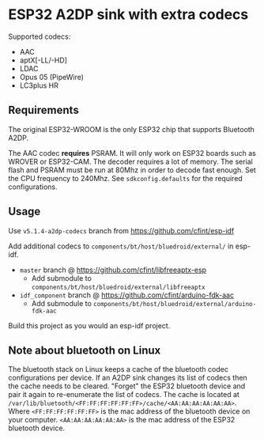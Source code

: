 # ESP32 A2DP sink with extra codecs

Supported codecs:

 * AAC
 * aptX[-LL/-HD]
 * LDAC
 * Opus 05 (PipeWire)
 * LC3plus HR

## Requirements

The original ESP32-WROOM is the only ESP32 chip that supports Bluetooth A2DP.

The AAC codec __requires__ PSRAM. It will only work on ESP32 boards such as WROVER or ESP32-CAM. The decoder requires a lot of memory. The serial flash and PSRAM must be run at 80Mhz in order to decode fast enough. Set the CPU frequency to 240Mhz. See `sdkconfig.defaults` for the required configurations.


## Usage

Use `v5.1.4-a2dp-codecs` branch from https://github.com/cfint/esp-idf

Add additional codecs to `components/bt/host/bluedroid/external/` in esp-idf.

*  `master` branch @ https://github.com/cfint/libfreeaptx-esp
    *  Add submodule to `components/bt/host/bluedroid/external/libfreeaptx`
*  `idf_component` branch @ https://github.com/cfint/arduino-fdk-aac
    * Add submodule to `components/bt/host/bluedroid/external/arduino-fdk-aac`

Build this project as you would an esp-idf project.


## Note about bluetooth on Linux

The bluetooth stack on Linux keeps a cache of the bluetooth codec configurations per device. If an A2DP sink changes its list of codecs then the cache needs to be cleared. "Forget" the ESP32 bluetooth device and pair it again to re-enumerate the list of codecs. The cache is located at `/var/lib/bluetooth/<FF:FF:FF:FF:FF:FF>/cache/<AA:AA:AA:AA:AA:AA>`. Where `<FF:FF:FF:FF:FF:FF>` is the mac address of the bluetooth device on your computer. `<AA:AA:AA:AA:AA:AA>` is the mac address of the ESP32 bluetooth device.

